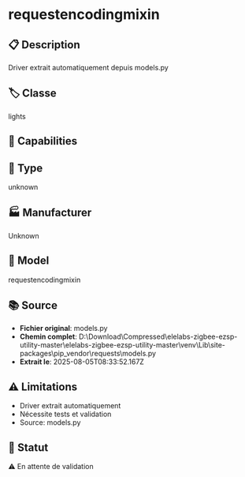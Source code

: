 # requestencodingmixin

## 📋 Description
Driver extrait automatiquement depuis models.py

## 🏷️ Classe
lights

## 🔧 Capabilities


## 📡 Type
unknown

## 🏭 Manufacturer
Unknown

## 📱 Model
requestencodingmixin

## 📚 Source
- **Fichier original**: models.py
- **Chemin complet**: D:\Download\Compressed\elelabs-zigbee-ezsp-utility-master\elelabs-zigbee-ezsp-utility-master\venv\Lib\site-packages\pip\_vendor\requests\models.py
- **Extrait le**: 2025-08-05T08:33:52.167Z

## ⚠️ Limitations
- Driver extrait automatiquement
- Nécessite tests et validation
- Source: models.py

## 🚀 Statut
⚠️ En attente de validation
